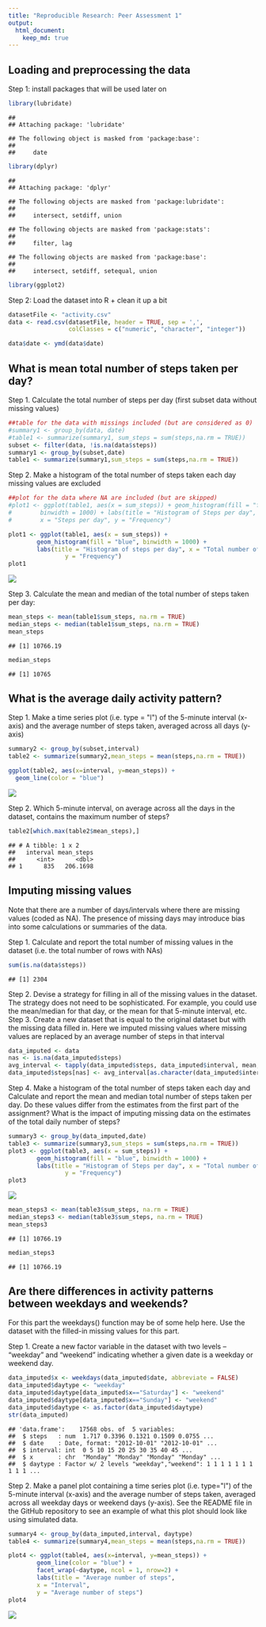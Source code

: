 ```yaml
---
title: "Reproducible Research: Peer Assessment 1"
output: 
  html_document: 
    keep_md: true
---
```



## Loading and preprocessing the data
Step 1: install packages that will be used later on

```r
library(lubridate)
```

```
## 
## Attaching package: 'lubridate'
```

```
## The following object is masked from 'package:base':
## 
##     date
```

```r
library(dplyr)
```

```
## 
## Attaching package: 'dplyr'
```

```
## The following objects are masked from 'package:lubridate':
## 
##     intersect, setdiff, union
```

```
## The following objects are masked from 'package:stats':
## 
##     filter, lag
```

```
## The following objects are masked from 'package:base':
## 
##     intersect, setdiff, setequal, union
```

```r
library(ggplot2)
```
Step 2: Load the dataset into R + clean it up a bit

```r
datasetFile <- "activity.csv"
data <- read.csv(datasetFile, header = TRUE, sep = ',', 
                 colClasses = c("numeric", "character", "integer"))

data$date <- ymd(data$date)
```


## What is mean total number of steps taken per day?

Step 1. Calculate the total number of steps per day (first subset data without missing values)

```r
##table for the data with missings included (but are considered as 0)
#summary1 <- group_by(data, date)
#table1 <- summarize(summary1, sum_steps = sum(steps,na.rm = TRUE))
subset <- filter(data, !is.na(data$steps))
summary1 <- group_by(subset,date)
table1 <- summarize(summary1,sum_steps = sum(steps,na.rm = TRUE))
```

Step 2. Make a histogram of the total number of steps taken each day
missing values are excluded

```r
##plot for the data where NA are included (but are skipped)
#plot1 <- ggplot(table1, aes(x = sum_steps)) + geom_histogram(fill = "firebrick", 
#        binwidth = 1000) + labs(title = "Histogram of Steps per day", 
#        x = "Steps per day", y = "Frequency")

plot1 <- ggplot(table1, aes(x = sum_steps)) +
        geom_histogram(fill = "blue", binwidth = 1000) +
        labs(title = "Histogram of steps per day", x = "Total number of steps per day", 
                y = "Frequency")
plot1
```

![](PA1_template_files/figure-html/plot1-1.png)<!-- -->

Step 3. Calculate the mean and median of the total number of steps taken per day:

```r
mean_steps <- mean(table1$sum_steps, na.rm = TRUE) 
median_steps <- median(table1$sum_steps, na.rm = TRUE)
mean_steps
```

```
## [1] 10766.19
```

```r
median_steps
```

```
## [1] 10765
```

## What is the average daily activity pattern?

Step 1. Make a time series plot (i.e. type = "l") of the 5-minute interval (x-axis) and the average number of steps taken, averaged across all days (y-axis)

```r
summary2 <- group_by(subset,interval)
table2 <- summarize(summary2,mean_steps = mean(steps,na.rm = TRUE))

ggplot(table2, aes(x=interval, y=mean_steps)) +
  geom_line(color = "blue")
```

![](PA1_template_files/figure-html/unnamed-chunk-5-1.png)<!-- -->

Step 2. Which 5-minute interval, on average across all the days in the dataset, contains the maximum number of steps?

```r
table2[which.max(table2$mean_steps),]
```

```
## # A tibble: 1 x 2
##   interval mean_steps
##      <int>      <dbl>
## 1      835   206.1698
```


## Imputing missing values

Note that there are a number of days/intervals where there are missing values (coded as NA). The presence of missing days may introduce bias into some calculations or summaries of the data.

Step 1. Calculate and report the total number of missing values in the dataset (i.e. the total number of rows with NAs)

```r
sum(is.na(data$steps))
```

```
## [1] 2304
```

Step 2. Devise a strategy for filling in all of the missing values in the dataset. The strategy does not need to be sophisticated. For example, you could use the mean/median for that day, or the mean for that 5-minute interval, etc.
Step 3. Create a new dataset that is equal to the original dataset but with the missing data filled in.
Here we imputed missing values where missing values are replaced by an average number of steps in that interval


```r
data_imputed <- data 
nas <- is.na(data_imputed$steps) 
avg_interval <- tapply(data_imputed$steps, data_imputed$interval, mean, na.rm=TRUE,  simplify=TRUE) 
data_imputed$steps[nas] <- avg_interval[as.character(data_imputed$interval[nas])]
```

Step 4. Make a histogram of the total number of steps taken each day and Calculate and report the mean and median total number of steps taken per day. Do these values differ from the estimates from the first part of the assignment? What is the impact of imputing missing data on the estimates of the total daily number of steps?

```r
summary3 <- group_by(data_imputed,date)
table3 <- summarize(summary3,sum_steps = sum(steps,na.rm = TRUE))
plot3 <- ggplot(table3, aes(x = sum_steps)) +
        geom_histogram(fill = "blue", binwidth = 1000) +
        labs(title = "Histogram of Steps per day", x = "Total number of steps per day,           missing values are replaced by the average number of steps per interval", 
                y = "Frequency")
plot3
```

![](PA1_template_files/figure-html/unnamed-chunk-9-1.png)<!-- -->

```r
mean_steps3 <- mean(table3$sum_steps, na.rm = TRUE) 
median_steps3 <- median(table3$sum_steps, na.rm = TRUE)
mean_steps3
```

```
## [1] 10766.19
```

```r
median_steps3
```

```
## [1] 10766.19
```


## Are there differences in activity patterns between weekdays and weekends?

For this part the weekdays() function may be of some help here. Use the dataset with the filled-in missing values for this part.

Step 1. Create a new factor variable in the dataset with two levels – “weekday” and “weekend” indicating whether a given date is a weekday or weekend day.

```r
data_imputed$x <- weekdays(data_imputed$date, abbreviate = FALSE)
data_imputed$daytype <- "weekday"
data_imputed$daytype[data_imputed$x=="Saturday"] <- "weekend"
data_imputed$daytype[data_imputed$x=="Sunday"] <- "weekend"
data_imputed$daytype <- as.factor(data_imputed$daytype)
str(data_imputed)
```

```
## 'data.frame':	17568 obs. of  5 variables:
##  $ steps   : num  1.717 0.3396 0.1321 0.1509 0.0755 ...
##  $ date    : Date, format: "2012-10-01" "2012-10-01" ...
##  $ interval: int  0 5 10 15 20 25 30 35 40 45 ...
##  $ x       : chr  "Monday" "Monday" "Monday" "Monday" ...
##  $ daytype : Factor w/ 2 levels "weekday","weekend": 1 1 1 1 1 1 1 1 1 1 ...
```

Step 2. Make a panel plot containing a time series plot (i.e. type="l") of the 5-minute interval (x-axis) and the average number of steps taken, averaged across all weekday days or weekend days (y-axis). See the README file in the GitHub repository to see an example of what this plot should look like using simulated data.


```r
summary4 <- group_by(data_imputed,interval, daytype)
table4 <- summarize(summary4,mean_steps = mean(steps,na.rm = TRUE))

plot4 <- ggplot(table4, aes(x=interval, y=mean_steps)) +
        geom_line(color = "blue") + 
        facet_wrap(~daytype, ncol = 1, nrow=2) +
        labs(title = "Average number of steps",
        x = "Interval", 
        y = "Average number of steps")
plot4
```

![](PA1_template_files/figure-html/unnamed-chunk-11-1.png)<!-- -->
